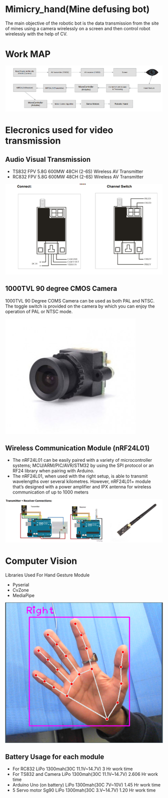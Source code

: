 # Mimicry_hand(Mine defusing bot)
The main objective of the robotic bot is the data transmission from the site of mines using a camera wirelessly on a screen and then control robot wirelessly with the help of CV.

# Work MAP
![Image alt text](Media/MAP-removebg-preview.png?raw=true "MAP")

# Elecronics used for video transmission
## Audio Visual Transmission
* TS832 FPV 5.8G 600MW 48CH (2-6S) Wireless AV Transmitter
* RC832 FPV 5.8G 600MW 48CH (2-6S) Wireless AV Transmitter

![Image alt text](Media/TS832_&_RC832_ConnectionSwitches.PNG?raw=true "TS832_&_RC832_Connection")

## 1000TVL 90 degree CMOS Camera
1000TVL 90 Degree COMS Camera can be used as both PAL and NTSC. The toggle switch is provided on the camera by which you can enjoy the operation of PAL or NTSC mode.

![Image alt text](Media/1000TVL.PNG?raw=true "1000TVL 90 degree CMOS Camera")

## Wireless Communication Module (nRF24L01)
* The nRF24L01 can be easily paired with a variety of microcontroller systems; MCU/ARM/PIC/AVR/STM32 by using the SPI protocol or an RF24 library when pairing with Arduino.
* The nRF24L01, when used with the right setup, is able to transmit wavelengths over several kilometres. However, nRF24L01+ module that’s designed with a power amplifier and IPX antenna for wireless communication of up to 1000 meters

![Image alt text](Media/Nrf.PNG?raw=true "nRF24L01 Connections")

# Computer Vision
Libraries Used For Hand Gesture Module
* Pyserial
* CvZone
* MediaPipe

![Image alt text](Media/OpenCv_handrepresentation.PNG?raw=true "Computer Vision Result")

## Battery Usage for each module
* For RC832                   LiPo 1300mah(30C 11.1V~14.7V)   3 Hr work time
* For TS832 and Camera        LiPo 1300mah(30C 11.1V~14.7V)   2.606 Hr work time
* Arduino Uno (on battery)    LiPo 1300mah(30C 7V~10V)        1.45 Hr work time
* 5 Servo motor Sg90          LiPo 1300mah(30C 3.V~14.7V)     1.20 Hr work time

